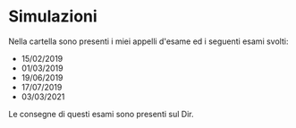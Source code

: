 # Simulazioni 

Nella cartella sono presenti i miei appelli d'esame ed i seguenti esami svolti:

- 15/02/2019
- 01/03/2019
- 19/06/2019
- 17/07/2019
- 03/03/2021

Le consegne di questi esami sono presenti sul Dir.